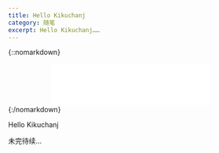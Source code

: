 ```yaml
---
title: Hello Kikuchanj
category: 随笔
excerpt: Hello Kikuchanj……
---
```


{::nomarkdown}
<center>
<iframe frameborder="no" border="0" marginwidth="0" marginheight="0" width=330 height=86 src="//music.163.com/outchain/player?type=2&id=863481092&auto=0&height=66">
</iframe>
</center>
{:/nomarkdown}



Hello Kikuchanj

未完待续...

